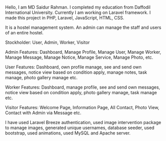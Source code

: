 Hello, I am MD Saidur Rahman. I completed my education from Daffodil International University. Currently I am working on Laravel framework. I made this project in PHP, Laravel, JavaScript, HTML, CSS.

It is a hostel management system. An admin can manage the staff and users of an entire hostel.

Stockholder: User, Admin, Worker, Visitor

Admin Features: Dashboard, Manage Profile, Manage User, Manage Worker, Manage Message, Manage Notice, Manage Service, Manage Photo, etc.

User Features: Dashboard, own profile manage, see and send own messages, notice view based on condition apply, manage notes, task manage, photo gallery manage etc.

Worker Features: Dashboard, manage profile, see and send own messages, notice view based on condition apply, photo gallery manage, task manage etc.

Visitor Features: Welcome Page, Information Page, All Contact, Photo View, Contact with Admin via Message etc.

I have used Laravel Breeze authentication, used image intervention package to manage images, generated unique usernames, database seeder, used bootstrap, used animations, used MySQL and Apache server.
